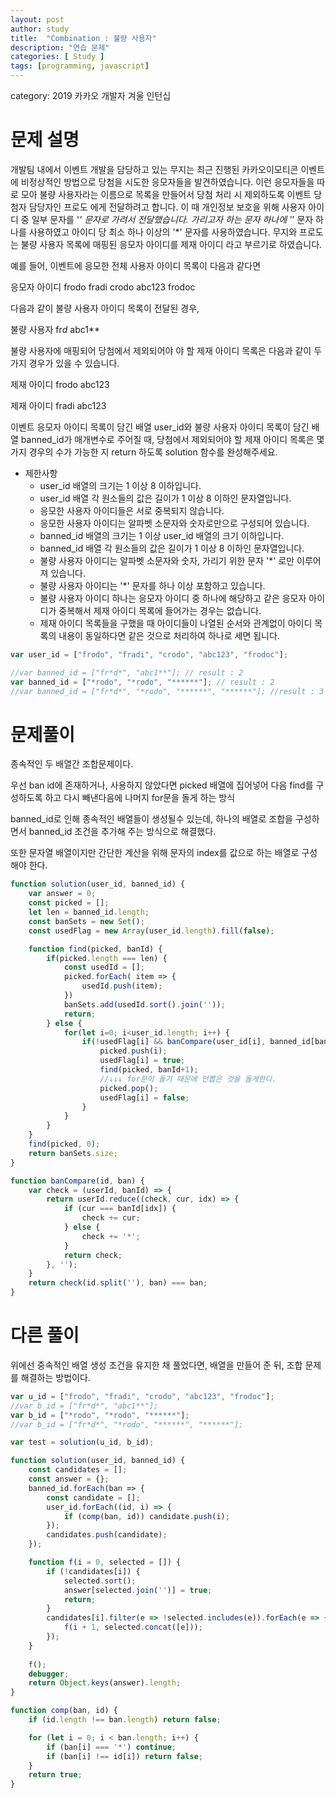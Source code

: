 ```yaml
---
layout: post
author: study
title:  "Combination : 불량 사용자"
description: "연습 문제"
categories: [ Study ]
tags: [programming, javascript]
---
```

category: 2019 카카오 개발자 겨울 인턴십


# 문제 설명

개발팀 내에서 이벤트 개발을 담당하고 있는 무지는 최근 진행된 카카오이모티콘 이벤트에 비정상적인 방법으로 당첨을 시도한 응모자들을 발견하였습니다. 이런 응모자들을 따로 모아 불량 사용자라는 이름으로 목록을 만들어서 당첨 처리 시 제외하도록 이벤트 당첨자 담당자인 프로도 에게 전달하려고 합니다. 이 때 개인정보 보호을 위해 사용자 아이디 중 일부 문자를 '*' 문자로 가려서 전달했습니다. 가리고자 하는 문자 하나에 '*' 문자 하나를 사용하였고 아이디 당 최소 하나 이상의 '*' 문자를 사용하였습니다.
무지와 프로도는 불량 사용자 목록에 매핑된 응모자 아이디를 제재 아이디 라고 부르기로 하였습니다.

예를 들어, 이벤트에 응모한 전체 사용자 아이디 목록이 다음과 같다면

응모자 아이디
frodo
fradi
crodo
abc123
frodoc

다음과 같이 불량 사용자 아이디 목록이 전달된 경우,

불량 사용자
fr*d*
abc1**

불량 사용자에 매핑되어 당첨에서 제외되어야 야 할 제재 아이디 목록은 다음과 같이 두 가지 경우가 있을 수 있습니다.

제재 아이디
frodo
abc123

제재 아이디
fradi
abc123

이벤트 응모자 아이디 목록이 담긴 배열 user_id와 불량 사용자 아이디 목록이 담긴 배열 banned_id가 매개변수로 주어질 때, 당첨에서 제외되어야 할 제재 아이디 목록은 몇가지 경우의 수가 가능한 지 return 하도록 solution 함수를 완성해주세요.

- 제한사항
  - user_id 배열의 크기는 1 이상 8 이하입니다.
  - user_id 배열 각 원소들의 값은 길이가 1 이상 8 이하인 문자열입니다.
  - 응모한 사용자 아이디들은 서로 중복되지 않습니다.
  - 응모한 사용자 아이디는 알파벳 소문자와 숫자로만으로 구성되어 있습니다.
  - banned_id 배열의 크기는 1 이상 user_id 배열의 크기 이하입니다.
  - banned_id 배열 각 원소들의 값은 길이가 1 이상 8 이하인 문자열입니다.
  - 불량 사용자 아이디는 알파벳 소문자와 숫자, 가리기 위한 문자 '*' 로만 이루어져 있습니다.
  - 불량 사용자 아이디는 '*' 문자를 하나 이상 포함하고 있습니다.
  - 불량 사용자 아이디 하나는 응모자 아이디 중 하나에 해당하고 같은 응모자 아이디가 중복해서 제재 아이디 목록에 들어가는 경우는 없습니다.
  - 제재 아이디 목록들을 구했을 때 아이디들이 나열된 순서와 관계없이 아이디 목록의 내용이 동일하다면 같은 것으로 처리하여 하나로 세면 됩니다.

```javascript
var user_id = ["frodo", "fradi", "crodo", "abc123", "frodoc"];

//var banned_id = ["fr*d*", "abc1**"]; // result : 2
var banned_id = ["*rodo", "*rodo", "******"]; // result : 2
//var banned_id = ["fr*d*", "*rodo", "******", "******"]; //result : 3

```


# 문제풀이
  종속적인 두 배열간 조합문제이다.

  우선 ban id에 존재하거나, 사용하지 않았다면 picked 배열에 집어넣어 다음 find를 구성하도록 하고
  다시 빼낸다음에 나머지 for문을 돌게 하는 방식

  banned_id로 인해 종속적인 배열들이 생성될수 있는데, 
  하나의 배열로 조합을 구성하면서 banned_id 조건을 추가해 주는 방식으로 해결했다.

  또한 문자열 배열이지만 간단한 계산을 위해 문자의 index를 값으로 하는 배열로 구성해야 한다.


```javascript
function solution(user_id, banned_id) {
    var answer = 0;
    const picked = [];
    let len = banned_id.length;
    const banSets = new Set();
    const usedFlag = new Array(user_id.length).fill(false);

    function find(picked, banId) {
        if(picked.length === len) {
            const usedId = [];
            picked.forEach( item => {
                usedId.push(item);
            })
            banSets.add(usedId.sort().join(''));
            return;
        } else {
            for(let i=0; i<user_id.length; i++) {
                if(!usedFlag[i] && banCompare(user_id[i], banned_id[banId])) {
                    picked.push(i);
                    usedFlag[i] = true;
                    find(picked, banId+1);
                    //↓↓↓ for문이 돌기 때문에 안뽑은 것을 돌게한다. 
                    picked.pop();
                    usedFlag[i] = false;
                }
            }
        }
    }
    find(picked, 0);
    return banSets.size;
}

function banCompare(id, ban) {
    var check = (userId, banId) => {
        return userId.reduce((check, cur, idx) => {
            if (cur === banId[idx]) {
                check += cur;
            } else {
                check += '*';
            }
            return check;
        }, '');
    }
    return check(id.split(''), ban) === ban;
}

```
# 다른 풀이
  위에선 중속적인 배열 생성 조건을 유지한 채 풀었다면, 
  배열을 만들어 준 뒤, 조합 문제를 해결하는 방법이다. 

```javascript
var u_id = ["frodo", "fradi", "crodo", "abc123", "frodoc"];
//var b_id = ["fr*d*", "abc1**"];
var b_id = ["*rodo", "*rodo", "******"];
//var b_id = ["fr*d*", "*rodo", "******", "******"];

var test = solution(u_id, b_id);

function solution(user_id, banned_id) {
    const candidates = [];
    const answer = {};
    banned_id.forEach(ban => {
        const candidate = [];
        user_id.forEach((id, i) => {
            if (comp(ban, id)) candidate.push(i);
        });
        candidates.push(candidate);
    });

    function f(i = 0, selected = []) {
        if (!candidates[i]) {
            selected.sort();
            answer[selected.join('')] = true;
            return;
        }
        candidates[i].filter(e => !selected.includes(e)).forEach(e => {
            f(i + 1, selected.concat([e]));
        });
    }
    
    f();
    debugger;
    return Object.keys(answer).length;
}

function comp(ban, id) {
    if (id.length !== ban.length) return false;

    for (let i = 0; i < ban.length; i++) {
        if (ban[i] === '*') continue;
        if (ban[i] !== id[i]) return false;
    }
    return true;
}
```